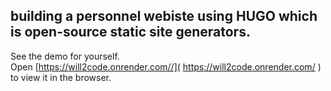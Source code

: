 ## building a personnel webiste using HUGO which is open-source static site generators.

See the demo for yourself.<br />
Open [https://will2code.onrender.com//]( https://will2code.onrender.com/ ) to view it in the browser.

